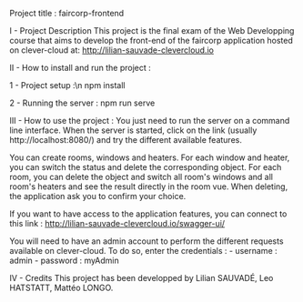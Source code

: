 Project title : faircorp-frontend

I - Project Description
This project is the final exam of the Web Developping course that aims to develop the front-end of the faircorp application hosted on clever-cloud at: 
http://lilian-sauvade-clevercloud.io

II - How to install and run the project :

   1 - Project setup :\n
npm install

   2 - Running the server :
npm run serve

III - How to use the project :
You just need to run the server on a command line interface.
When the server is started, click on the link (usually http://localhost:8080/) and try the different available features.

You can create rooms, windows and heaters.
For each window and heater, you can switch the status and delete the corresponding object.
For each room, you can delete the object and switch all room's windows and all room's heaters and see the result directly in the room vue.
When deleting, the application ask you to confirm your choice.


If you want to have access to the application features, you can connect to this link :
http://lilian-sauvade-clevercloud.io/swagger-ui/

You will need to have an admin account to perform the different requests available on clever-cloud.
To do so, enter the credentials :
    - username : admin
    - password : myAdmin

IV - Credits
This project has been developped by Lilian SAUVADÉ, Leo HATSTATT, Mattéo LONGO.
